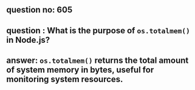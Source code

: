 
      
## question no: 605

## question : What is the purpose of `os.totalmem()` in Node.js?

## answer: `os.totalmem()` returns the total amount of system memory in bytes, useful for monitoring system resources.
      